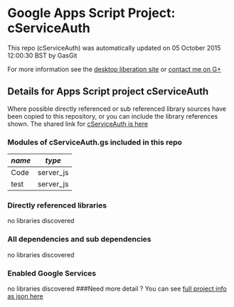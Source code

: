 # Google Apps Script Project: cServiceAuth
This repo (cServiceAuth) was automatically updated on 05 October 2015 12:00:30 BST by GasGit

For more information see the [desktop liberation site](http://ramblings.mcpher.com/Home/excelquirks/drivesdk/gettinggithubready "desktop liberation") or [contact me on G+](https://plus.google.com/+BruceMcpherson "Bruce McPherson - GDE")
## Details for Apps Script project cServiceAuth
Where possible directly referenced or sub referenced library sources have been copied to this repository, or you can include the library references shown. 
The shared link for [cServiceAuth is here](https://script.google.com/d/1PqmDSzGO6DwhxwAJWyq8xDmiiAbOTse2KoB4MCoziAtrIpYnEdmHhI1K/edit?usp=sharing "open in the GAS IDE")

### Modules of cServiceAuth.gs included in this repo
*name*|*type*
--- | --- 
Code| server_js
test| server_js
### Directly referenced libraries
no libraries discovered
### All dependencies and sub dependencies
no libraries discovered
### Enabled Google Services
no libraries discovered
###Need more detail ?
You can see [full project info as json here](info.json)
